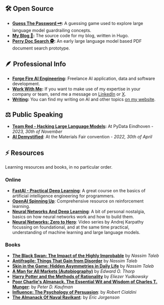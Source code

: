 ## 🛠️ Open Source

- __[Guess The Password 🗝️](https://github.com/mickeybeurskens/guess-the-password):__ A guessing game used to explore large language model guardrailing concepts.
- __[My Blog 📖](https://github.com/mickeybeurskens/mickeybeurskens.github.io):__ The source code for my blog, written in Hugo.
- __[Perry Doc Search 🕵](https://github.com/mickeybeurskens/perry-doc-search):__ An early large language model based PDF document search prototype. 


## 🪶 Professional Info

- __[Forge Fire AI Engineering](https://forgefire.dev):__ Freelance AI application, data and software development.
- __[Work With Me](https://www.linkedin.com/in/mickey-beurskens/):__ If you want to make use of my expertise in your company or team, send me a message on [LinkedIn](https://www.linkedin.com/in/mickey-beurskens/) or [X](https://x.com/mickeybeurskens).
- __[Writing](https://mickey.coffee):__ You can find my writing on AI and other topics [on my website](mickey.coffee).


## ⚖️ Public Speaking

- __[Team Red - Hacking Large Language Models](https://www.youtube.com/watch?v=F-UGqGsQvhc):__ At PyData Eindhoven - _2023, 30th of November_
- __[AI Demystified](https://mikrocentrum.nl/en/technology/materials/)__: At the Materials Fair convention - _2022, 30th of April_

## ⚡ Resources

Learning resources and books, in no particular order.

### Online

- __[FastAI - Practical Deep Learning](https://course.fast.ai/)__: A great course on the basics of artificial intelligence engineering for programmers.
- __[OpenAI Spinning Up](https://spinningup.openai.com/en/latest/)__: Comprehensive resource on reinforcement learning.
- __[Neural Networks And Deep Learning](http://neuralnetworksanddeeplearning.com/)__: A bit of personal nostalgia, basics on how neural networks work and how to build them.
- __[Neural Networks: Zero to Hero](https://www.youtube.com/playlist?list=PLAqhIrjkxbuWI23v9cThsA9GvCAUhRvKZ)__: Video series by Andrej Karpathy focussing on foundational, and at the same time practical, understanding of machine learning and large language models. 

### Books

- __[The Black Swan: The Impact of the Highly Improbable](https://en.wikipedia.org/wiki/The_Black_Swan:_The_Impact_of_the_Highly_Improbable)__ by _Nassim Taleb_
- __[Antifragile: Things That Gain from Disorder](https://en.wikipedia.org/wiki/Antifragile_(book))__ by _Nassim Taleb_
- __[Skin in the Game: Hidden Asymmetries in Daily Life](https://en.wikipedia.org/wiki/Skin_in_the_Game_(book))__ by _Nassim Taleb_
- __[A Man for All Markets (Autobiography)](https://en.wikipedia.org/wiki/Edward_O._Thorp)__ by _Edward O. Thorp_
- __[Harry Potter and the Methods of Rationality](https://hpmor.com/)__ by _Eliezer Yudkowsky_
- __[Poor Charlie's Almanack. The Essential Wit and Wisdom of Charles T. Munger](https://www.stripe.press/poor-charlies-almanack)__: by _Peter D. Kaufman_
- __[Influence: The Psychology of Persuasion](https://en.wikipedia.org/wiki/Robert_Cialdini)__: by _Robert Cialdini_
- __[The Almanack Of Naval Ravikant](https://www.navalmanack.com/)__: by _Eric Jorgenson_



